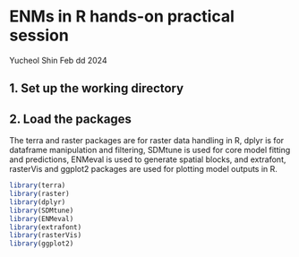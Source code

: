 # ENMs in R hands-on practical session
Yucheol Shin 
Feb dd 2024

## 1. Set up the working directory


## 2. Load the packages
The terra and raster packages are for raster data handling in R, dplyr is for dataframe manipulation and filtering, SDMtune is used for core model fitting and predictions, 
ENMeval is used to generate spatial blocks, and extrafont, rasterVis and ggplot2 packages are used for plotting model outputs in R.

```r
library(terra)
library(raster)
library(dplyr)
library(SDMtune)
library(ENMeval)
library(extrafont)
library(rasterVis)
library(ggplot2)
```
